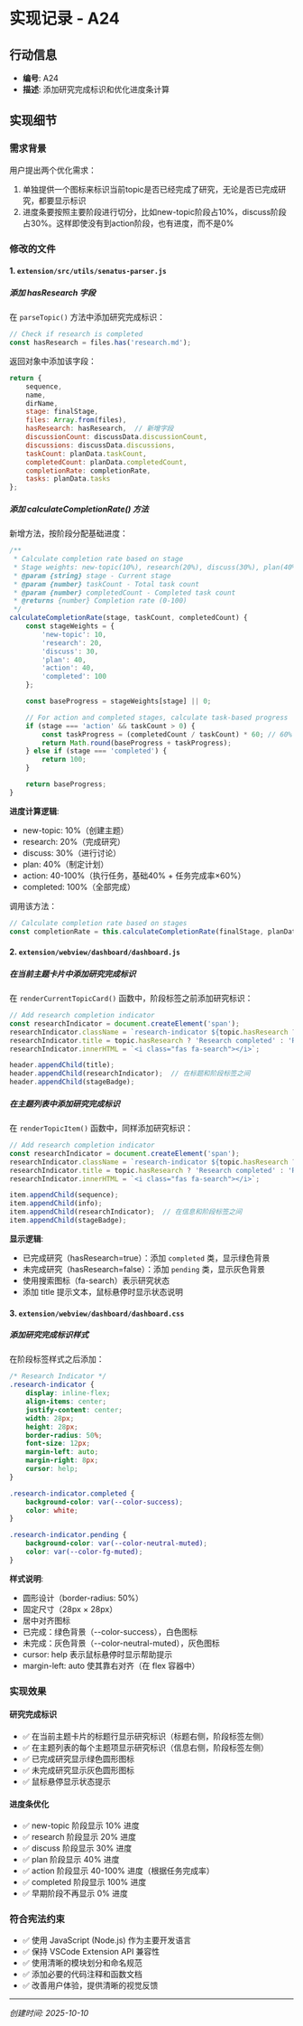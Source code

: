 # 实现记录 - A24

## 行动信息
- **编号**: A24
- **描述**: 添加研究完成标识和优化进度条计算

## 实现细节

### 需求背景
用户提出两个优化需求：
1. 单独提供一个图标来标识当前topic是否已经完成了研究，无论是否已完成研究，都要显示标识
2. 进度条要按照主要阶段进行切分，比如new-topic阶段占10%，discuss阶段占30%。这样即使没有到action阶段，也有进度，而不是0%

### 修改的文件

#### 1. `extension/src/utils/senatus-parser.js`

##### 添加 hasResearch 字段
在 `parseTopic()` 方法中添加研究完成标识：

```javascript
// Check if research is completed
const hasResearch = files.has('research.md');
```

返回对象中添加该字段：

```javascript
return {
    sequence,
    name,
    dirName,
    stage: finalStage,
    files: Array.from(files),
    hasResearch: hasResearch,  // 新增字段
    discussionCount: discussData.discussionCount,
    discussions: discussData.discussions,
    taskCount: planData.taskCount,
    completedCount: planData.completedCount,
    completionRate: completionRate,
    tasks: planData.tasks
};
```

##### 添加 calculateCompletionRate() 方法
新增方法，按阶段分配基础进度：

```javascript
/**
 * Calculate completion rate based on stage
 * Stage weights: new-topic(10%), research(20%), discuss(30%), plan(40%), action(40-100% based on tasks)
 * @param {string} stage - Current stage
 * @param {number} taskCount - Total task count
 * @param {number} completedCount - Completed task count
 * @returns {number} Completion rate (0-100)
 */
calculateCompletionRate(stage, taskCount, completedCount) {
    const stageWeights = {
        'new-topic': 10,
        'research': 20,
        'discuss': 30,
        'plan': 40,
        'action': 40,
        'completed': 100
    };

    const baseProgress = stageWeights[stage] || 0;

    // For action and completed stages, calculate task-based progress
    if (stage === 'action' && taskCount > 0) {
        const taskProgress = (completedCount / taskCount) * 60; // 60% weight for tasks (40% to 100%)
        return Math.round(baseProgress + taskProgress);
    } else if (stage === 'completed') {
        return 100;
    }

    return baseProgress;
}
```

**进度计算逻辑**:
- new-topic: 10%（创建主题）
- research: 20%（完成研究）
- discuss: 30%（进行讨论）
- plan: 40%（制定计划）
- action: 40-100%（执行任务，基础40% + 任务完成率×60%）
- completed: 100%（全部完成）

调用该方法：

```javascript
// Calculate completion rate based on stages
const completionRate = this.calculateCompletionRate(finalStage, planData.taskCount, planData.completedCount);
```

#### 2. `extension/webview/dashboard/dashboard.js`

##### 在当前主题卡片中添加研究完成标识
在 `renderCurrentTopicCard()` 函数中，阶段标签之前添加研究标识：

```javascript
// Add research completion indicator
const researchIndicator = document.createElement('span');
researchIndicator.className = `research-indicator ${topic.hasResearch ? 'completed' : 'pending'}`;
researchIndicator.title = topic.hasResearch ? 'Research completed' : 'Research not completed';
researchIndicator.innerHTML = `<i class="fas fa-search"></i>`;

header.appendChild(title);
header.appendChild(researchIndicator);  // 在标题和阶段标签之间
header.appendChild(stageBadge);
```

##### 在主题列表中添加研究完成标识
在 `renderTopicItem()` 函数中，同样添加研究标识：

```javascript
// Add research completion indicator
const researchIndicator = document.createElement('span');
researchIndicator.className = `research-indicator ${topic.hasResearch ? 'completed' : 'pending'}`;
researchIndicator.title = topic.hasResearch ? 'Research completed' : 'Research not completed';
researchIndicator.innerHTML = `<i class="fas fa-search"></i>`;

item.appendChild(sequence);
item.appendChild(info);
item.appendChild(researchIndicator);  // 在信息和阶段标签之间
item.appendChild(stageBadge);
```

**显示逻辑**:
- 已完成研究（hasResearch=true）：添加 `completed` 类，显示绿色背景
- 未完成研究（hasResearch=false）：添加 `pending` 类，显示灰色背景
- 使用搜索图标（fa-search）表示研究状态
- 添加 title 提示文本，鼠标悬停时显示状态说明

#### 3. `extension/webview/dashboard/dashboard.css`

##### 添加研究完成标识样式
在阶段标签样式之后添加：

```css
/* Research Indicator */
.research-indicator {
    display: inline-flex;
    align-items: center;
    justify-content: center;
    width: 28px;
    height: 28px;
    border-radius: 50%;
    font-size: 12px;
    margin-left: auto;
    margin-right: 8px;
    cursor: help;
}

.research-indicator.completed {
    background-color: var(--color-success);
    color: white;
}

.research-indicator.pending {
    background-color: var(--color-neutral-muted);
    color: var(--color-fg-muted);
}
```

**样式说明**:
- 圆形设计（border-radius: 50%）
- 固定尺寸（28px × 28px）
- 居中对齐图标
- 已完成：绿色背景（--color-success），白色图标
- 未完成：灰色背景（--color-neutral-muted），灰色图标
- cursor: help 表示鼠标悬停时显示帮助提示
- margin-left: auto 使其靠右对齐（在 flex 容器中）

### 实现效果

#### 研究完成标识
- ✅ 在当前主题卡片的标题行显示研究标识（标题右侧，阶段标签左侧）
- ✅ 在主题列表的每个主题项显示研究标识（信息右侧，阶段标签左侧）
- ✅ 已完成研究显示绿色圆形图标
- ✅ 未完成研究显示灰色圆形图标
- ✅ 鼠标悬停显示状态提示

#### 进度条优化
- ✅ new-topic 阶段显示 10% 进度
- ✅ research 阶段显示 20% 进度
- ✅ discuss 阶段显示 30% 进度
- ✅ plan 阶段显示 40% 进度
- ✅ action 阶段显示 40-100% 进度（根据任务完成率）
- ✅ completed 阶段显示 100% 进度
- ✅ 早期阶段不再显示 0% 进度

### 符合宪法约束
- ✅ 使用 JavaScript (Node.js) 作为主要开发语言
- ✅ 保持 VSCode Extension API 兼容性
- ✅ 使用清晰的模块划分和命名规范
- ✅ 添加必要的代码注释和函数文档
- ✅ 改善用户体验，提供清晰的视觉反馈

---
*创建时间: 2025-10-10*
